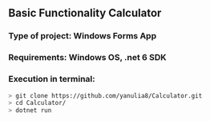 ## Basic Functionality Calculator
### Type of project: Windows Forms App 
### Requirements: Windows OS, .net 6 SDK
### Execution in terminal:
```bash
> git clone https://github.com/yanulia8/Calculator.git
> cd Calculator/
> dotnet run
```
